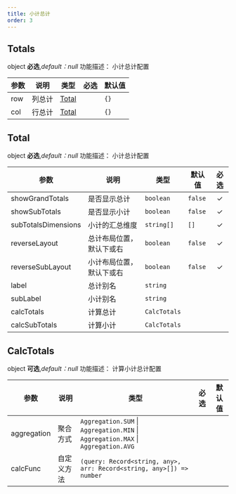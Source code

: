 ```yaml
---
title: 小计总计
order: 3
---
```


## Totals

object **必选**,_default：null_ 功能描述： 小计总计配置

| 参数 | 说明   | 类型                                          | 必选  | 默认值 |
| ---- | ------ | --------------------------------------------- | :---: | ------ |
| row  | 列总计 | [Total](/zh/docs/api/general/S2Options#total) |       | `{}`   |
| col  | 行总计 | [Total](/zh/docs/api/general/S2Options#total) |       | `{}`   |

## Total

object **必选**,_default：null_ 功能描述： 小计总计配置

| 参数                | 说明                     | 类型         | 默认值  | 必选  |
| ------------------- | ------------------------ | ------------ | ------- | :---: |
| showGrandTotals     | 是否显示总计             | `boolean`    | `false` |   ✓   |
| showSubTotals       | 是否显示小计             | `boolean`    | `false` |   ✓   |
| subTotalsDimensions | 小计的汇总维度           | `string[]`   | `[]`    |   ✓   |
| reverseLayout       | 总计布局位置，默认下或右 | `boolean`    | `false` |   ✓   |
| reverseSubLayout    | 小计布局位置，默认下或右 | `boolean`    | `false` |   ✓   |
| label               | 总计别名                 | `string`     |         |       |
| subLabel            | 小计别名                 | `string`     |         |       |
| calcTotals          | 计算总计                 | `CalcTotals` |         |       |
| calcSubTotals       | 计算小计                 | `CalcTotals` |         |       |

## CalcTotals

object **可选**,_default：null_ 功能描述： 计算小计总计配置

| 参数        | 说明       | 类型                                                                 | 必选  | 默认值 |
| ----------- | ---------- | -------------------------------------------------------------------- | :---: | ------ |
| aggregation | 聚合方式   | `Aggregation.SUM` \| `Aggregation.MIN` \| `Aggregation.MAX` \| `Aggregation.AVG`                                                                |       |        |
| calcFunc    | 自定义方法 | `(query: Record<string, any>, arr: Record<string, any>[]) => number` |       |        |
